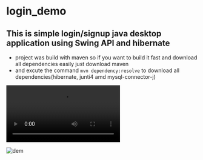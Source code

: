 # login_demo
## This is simple login/signup java desktop application using Swing API and hibernate
- project was build with maven so if you want to build it fast and download all dependencies easily just download maven 
- and excute the command `mvn dependency:resolve` to download all dependencies(hibernate, junti4 amd mysql-connector-j)

 ![video game demo](public/videos/realloginapp.mp4)



![dem](https://user-images.githubusercontent.com/48497693/133975973-5ae8c062-5700-48a9-a4ac-59a3ac2d2f0d.gif)
